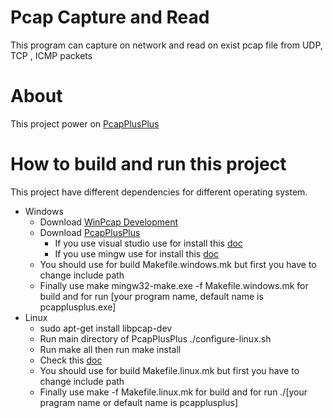 # Pcap Capture and Read
 This program can capture on network and read on exist pcap file from UDP, TCP , ICMP packets


# About
 This project power on [PcapPlusPlus](https://pcapplusplus.github.io/)

# How to build and run this project 
 This project have different dependencies for different operating system.
* Windows
    * Download [WinPcap Development](https://www.winpcap.org/devel.htm)
    * Download [PcapPlusPlus](https://pcapplusplus.github.io/docs/install) 
        * If you use visual studio use for install this [doc](https://pcapplusplus.github.io/docs/install/build-source/vs)
        * If you use mingw use for install this [doc](https://pcapplusplus.github.io/docs/install/build-source/mingw)
    * You should use for build Makefile.windows.mk but first you have to change include path
    * Finally use make mingw32-make.exe -f Makefile.windows.mk for build and for run [your program name, default name is pcapplusplus.exe]
* Linux
    * sudo apt-get install libpcap-dev
    * Run main directory of PcapPlusPlus ./configure-linux.sh
    * Run make all then run make install
    * Check this [doc](https://pcapplusplus.github.io/docs/install/build-source/linux) 
    * You should use for build Makefile.linux.mk but first you have to change include path
    * Finally use make -f Makefile.linux.mk for build and for run ./[your pragram name or default name is pcapplusplus]
